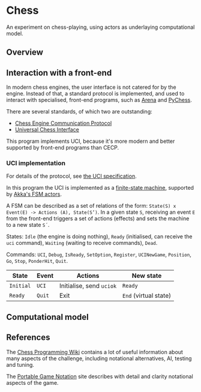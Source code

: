 # Chess
An experiment on chess-playing, using actors as underlaying computational model.

## Overview

## Interaction with a front-end
In modern chess engines, the user interface is not catered for by the engine. Instead of that, a standard protocol is implemented, and used to interact with specialised, front-end programs, such as [Arena](http://www.playwitharena.de/) and [PyChess](http://pychess.org/).

There are several standards, of which two are outstanding:
- [Chess Engine Communication Protocol](https://www.chessprogramming.org/Chess_Engine_Communication_Protocol)
- [Universal Chess Interface](https://www.chessprogramming.org/UCI)

This program implements UCI, because it's more modern and better supported by front-end programs than CECP.

### UCI implementation
For details of the protocol, see [the UCI specification](reference/uci-engine-interface.md).

In this program the UCI is implemented as a [finite-state machine](https://en.wikipedia.org/wiki/Finite-state_machine), supported by [Akka's FSM actors](https://doc.akka.io/docs/akka/current/fsm.html).

A FSM can be described as a set of relations of the form: `State(S) x Event(E) -> Actions (A), State(S’)`. In a given state `S`, receiving an event `E` from the front-end triggers a set of actions (effects) and sets the machine to a new state `S´`.

States: `Idle` (the engine is doing nothing), `Ready` (initialised, can receive the `uci` command), `Waiting` (waiting to receive commands), `Dead`.

Commands: `UCI`, `Debug`, `IsReady`, `SetOption`, `Register`, `UCINewGame`, `Position`, `Go`, `Stop`, `PonderHit`, `Quit`. 

| State | Event | Actions | New state |
|-------|-------|---------|-----------|
| `Initial` | `UCI` | Initialise, send `uciok` | `Ready` |
| `Ready` | `Quit` | Exit | `End` (virtual state) |


## Computational model

## References

The [Chess Programming Wiki](https://www.chessprogramming.org/Main_Page) contains a lot of useful information about many aspects of the challenge, including notational alternatives, AI, testing and tuning.

The [Portable Game Notation](http://portablegamenotation.com/index.html) site describes with detail and clarity notational aspects of the game.
